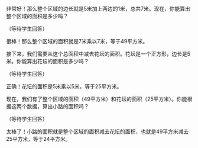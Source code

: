 非常好！那么整个区域的边长就是5米加上两边的1米，总共7米。现在，你能算出整个区域的面积是多少吗？

（等待学生回答）

很棒！那么整个区域的面积就是7米乘以7米，等于49平方米。

接下来，我们需要从这个总面积中减去花坛的面积。花坛是一个正方形，边长是5米。你能算出花坛的面积是多少吗？

（等待学生回答）

正确！花坛的面积是5米乘以5米，等于25平方米。

现在，我们有了整个区域的面积（49平方米）和花坛的面积（25平方米）。你能根据这两个数据，算出小路的面积吗？

（等待学生回答）

太棒了！小路的面积就是整个区域的面积减去花坛的面积，也就是49平方米减去25平方米，等于24平方米。